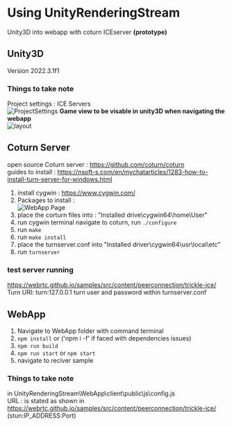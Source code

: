 # Using UnityRenderingStream
Unity3D into webapp with coturn ICEserver
<B>(prototype)</B>
## Unity3D
Version 2022.3.1f1
### Things to take note
Project settings : ICE Servers </br>
![ProjectSettings](https://github.com/Tribby-221/Prototype/assets/13588442/2af4adc9-f3c7-46e5-bdc7-ca0976116331)
<B> Game view to be visable in unity3D when navigating the webapp </B> </BR>
![layout](https://github.com/Tribby-221/Prototype/assets/13588442/900dfd55-d8f4-4393-80d1-233499b423ab)

## Coturn Server
open source Coturn server : https://github.com/coturn/coturn </BR>
guides to install : https://nsoft-s.com/en/mychatarticles/1283-how-to-install-turn-server-for-windows.html </BR>
1. install cygwin : https://www.cygwin.com/
2. Packages to install : </BR> ![WebApp Page](https://github.com/Tribby-221/Prototype/assets/13588442/3889cbe4-c645-40a4-b5a8-5b01182cf459)
3. place the corturn files into : "Installed drive\cygwin64\home\User"
4. run cygwin terminal navigate to coturn, run `./configure`
5. run `make`
6. run `make install`
7. place the turnserver.conf into "Installed driver\cygwin64\usr\local\etc"
8. run `turnserver`
### test server running
https://webrtc.github.io/samples/src/content/peerconnection/trickle-ice/ </BR>
Turn URI: turn:127.0.0.1
turn user and password within turnserver.conf

## WebApp
1. Navigate to WebApp folder with command terminal
2. `npm install` or ('npm i -f' if faced with dependencies issues)
3. `npm run build`
4. `npm run start` or `npm start`
5. navigate to reciver sample
### Things to take note
in UnityRenderingStream\WebApp\client\public\js\config.js </BR>
URL : is stated as shown in https://webrtc.github.io/samples/src/content/peerconnection/trickle-ice/ (stun:IP_ADDRESS:Port)
